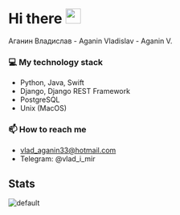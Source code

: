 # Hi there <img src="https://raw.githubusercontent.com/MartinHeinz/MartinHeinz/master/wave.gif" width="30px">

Аганин Владислав - Aganin Vladislav - Aganin V.

### 💻 My technology stack
 - Python, Java, Swift
 - Django, Django REST Framework
 - PostgreSQL
 - Unix (MacOS)

### 📫 How to reach me
 - vlad_aganin33@hotmail.com
 - Telegram: @vlad_i_mir


## Stats

![default][default]

[default]: https://github-readme-stats.vercel.app/api?username=fringer2423&show_icons=true&hide=contribs,prs&cache_seconds=86400&theme=default

<!--
**trdMichaelM/trdMichaelM** is a ✨ _special_ ✨ repository because its `README.md` (this file) appears on your GitHub profile.
Here are some ideas to get you started:
- 🔭 I’m currently working on ...
- 🌱 I’m currently learning ...
- 👯 I’m looking to collaborate on ...
- 🤔 I’m looking for help with ...
- 💬 Ask me about ...
- 📫 How to reach me: ...
- 😄 Pronouns: ...
- ⚡ Fun fact: ...
-->
